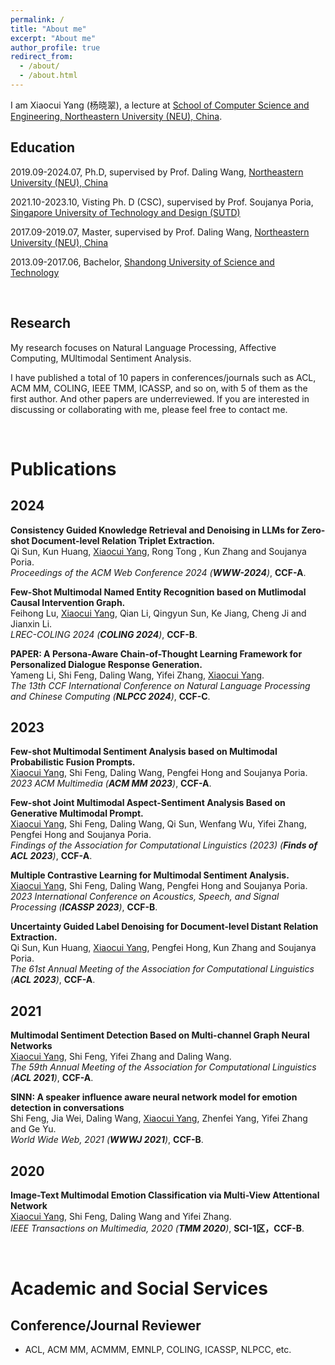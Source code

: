 ```yaml
---
permalink: /
title: "About me"
excerpt: "About me"
author_profile: true
redirect_from: 
  - /about/
  - /about.html
---
```



I am Xiaocui Yang (杨晓翠), a lecture at [School of Computer Science and Engineering, Northeastern University (NEU), China](https://www.neu.edu.cn/). 

## Education

2019.09-2024.07, Ph.D, supervised by Prof. Daling Wang, [Northeastern University (NEU), China](https://www.neu.edu.cn/)

2021.10-2023.10, Visting Ph. D (CSC), supervised by Prof. Soujanya Poria, [Singapore University of Technology and Design (SUTD)](https://www.sutd.edu.sg/)

2017.09-2019.07, Master, supervised by Prof. Daling Wang, [Northeastern University (NEU), China](https://www.neu.edu.cn/)

2013.09-2017.06, Bachelor, [Shandong University of Science and Technology](https://www.sdust.edu.cn/)

<br>


## Research

My research focuses on Natural Language Processing, Affective Computing, MUltimodal Sentiment Analysis. 

I have published a total of 10 papers in conferences/journals such as ACL, ACM MM, COLING, IEEE TMM, ICASSP, and so on, with 5 of them as the first author. And other papers are underreviewed.
If you are interested in discussing or collaborating with me, please feel free to contact me.


<br>

# Publications


## 2024

**Consistency Guided Knowledge Retrieval and Denoising in LLMs for Zero-shot Document-level Relation Triplet Extraction.**<br>
Qi Sun, Kun Huang, <u>Xiaocui Yang</u>, Rong Tong , Kun Zhang and Soujanya Poria.<br>
*Proceedings of the ACM Web Conference 2024 (**WWW-2024**)*, **CCF-A**.<br>

**Few-Shot Multimodal Named Entity Recognition based on Mutlimodal Causal Intervention Graph.**<br>
Feihong Lu, <u>Xiaocui Yang</u>, Qian Li, Qingyun Sun, Ke Jiang, Cheng Ji and Jianxin Li.<br>
*LREC-COLING 2024 (**COLING 2024**)*, **CCF-B**.<br>

**PAPER: A Persona-Aware Chain-of-Thought Learning Framework for Personalized Dialogue Response Generation.**<br>
Yameng Li, Shi Feng, Daling Wang, Yifei Zhang, <u>Xiaocui Yang</u>.<br>
*The 13th CCF International Conference on Natural Language Processing and Chinese Computing (**NLPCC 2024**)*, **CCF-C**. <br>

## 2023

**Few-shot Multimodal Sentiment Analysis based on Multimodal Probabilistic Fusion Prompts.**<br>
<u>Xiaocui Yang</u>, Shi Feng, Daling Wang, Pengfei Hong and Soujanya Poria.<br>
*2023 ACM Multimedia (**ACM MM 2023**)*, **CCF-A**. <br>

**Few-shot Joint Multimodal Aspect-Sentiment Analysis Based on Generative Multimodal Prompt.**<br> 
<u>Xiaocui Yang</u>, Shi Feng, Daling Wang, Qi Sun, Wenfang Wu, Yifei Zhang, Pengfei Hong and Soujanya Poria.<br>
*Findings of the Association for Computational Linguistics (2023) (**Finds of ACL 2023**)*, **CCF-A**. <br>

**Multiple Contrastive Learning for Multimodal Sentiment Analysis.**<br>
<u>Xiaocui Yang</u>, Shi Feng, Daling Wang, Pengfei Hong and Soujanya Poria.<br>
*2023 International Conference on Acoustics, Speech, and Signal Processing (**ICASSP 2023**)*, **CCF-B**.<br>

**Uncertainty Guided Label Denoising for Document-level Distant Relation Extraction.**<br>
Qi Sun, Kun Huang, <u>Xiaocui Yang</u>, Pengfei Hong, Kun Zhang and Soujanya Poria.<br>
*The 61st Annual Meeting of the Association for Computational Linguistics (**ACL 2023**)*, **CCF-A**. <br>

## 2021

**Multimodal Sentiment Detection Based on Multi-channel Graph Neural Networks**<br>
<u>Xiaocui Yang</u>, Shi Feng, Yifei Zhang and Daling Wang.<br>
*The 59th Annual Meeting of the Association for Computational Linguistics (**ACL 2021**)*, **CCF-A**. <br>

**SINN: A speaker influence aware neural network model for emotion detection in conversations**<br>
Shi Feng, Jia Wei, Daling Wang, <u>Xiaocui Yang</u>, Zhenfei Yang, Yifei Zhang and Ge Yu.<br>
*World Wide Web, 2021 (**WWWJ 2021**)*, **CCF-B**.

## 2020

**Image-Text Multimodal Emotion Classification via Multi-View Attentional Network**<br>
<u>Xiaocui Yang</u>, Shi Feng, Daling Wang and Yifei Zhang.<br>
*IEEE Transactions on Multimedia, 2020 (**TMM 2020**)*, **SCI-1区，CCF-B**.

  

<br>

# Academic and Social Services

## Conference/Journal Reviewer

- ACL, ACM MM, ACMMM, EMNLP, COLING, ICASSP, NLPCC, etc.


